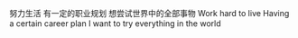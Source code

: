 努力生活
有一定的职业规划
想尝试世界中的全部事物
Work hard to live
Having a certain career plan
I want to try everything in the world
